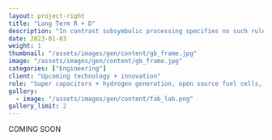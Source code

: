 ```yaml
---
layout: project-right
title: "Long Term R + D"
description: "In contrast subsymbolic processing specifies no such rules a priori and relies on emergent properties of processing units"
date: 2023-01-03
weight: 1
thumbnail: "/assets/images/gen/content/gb_frame.jpg"
image: "/assets/images/gen/content/gb_frame.jpg"
categories: ["Engineering"]
client: "Upcoming technology + innovation"
role: "Super capacitors + hydrogen generation, open source fuel cells, and more."
gallery:
  - image: "/assets/images/gen/content/fab_lab.png"
gallery_limit: 2
---
```


COMING SOON